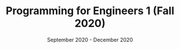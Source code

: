 ---
title: "Programming for Engineers 1 (Fall 2020)"
collection: teaching
type: "Teaching Assistant"
permalink: /teaching/teaching-1
venue: "University of the West Indies, Engineering"
date: September 2020 - December 2020
location: "Kingston, Jamaica"
---